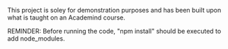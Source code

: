 This project is soley for demonstration purposes and has been built upon what is taught on an Academind course.

REMINDER: Before running the code, "npm install" should be executed to add node_modules.
